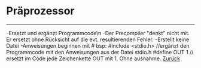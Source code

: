 # Präprozessor
---
-Ersetzt und ergänzt Programmcode\n
-Der Precompiler "denkt" nicht mit. Er ersetzt ohne Rücksicht auf die evt. resultierenden Fehler.
-Erstellt keine Datei
-Anweisungen beginnen mit #
  bsp: #include <stdio.h> //ergänzt den Programmcode mit den Anweisungen aus der Datei stdio.h
       #define OUT 1 // ersetzt im Code jede Zeichenkette OUT mit 1. Ohne ausnahme.
[Zurück](compiler.md)



